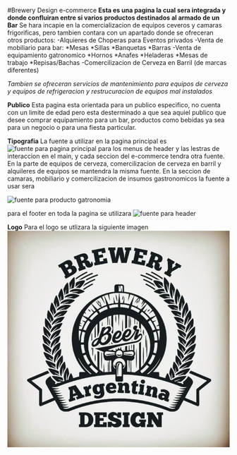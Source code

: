 #Brewery Design e-commerce
**Esta es una pagina la cual sera integrada y donde confluiran entre si varios productos destinados al armado de un Bar**
Se hara incapie en la comercializacion de equipos ceveros y camaras frigorificas, pero tambien contara con un apartado donde se ofreceran otros productos:
-Alquieres de Choperas para Eventos privados
-Venta de mobiliario para bar:
 *Mesas
 *Sillas
 *Banquetas
 *Barras
-Venta de equipamiento gatronomico
 *Hornos
 *Anafes
 *Heladeras
 *Mesas de trabajo
 *Repisas/Bachas
-Comercilizacion de Cerveza en Barril (de marcas diferentes)

*Tambien se ofreceran servicios de mantenimiento para equipos de cerveza y equipos de refrigeracion y restrucuracion de equipos mal instalados*

**__Publico__**
Esta pagina esta orientada para un publico especifico, no cuenta con un limite de edad pero esta desterminado a que sea aquiel publico que desee comprar equipamiento para un bar, productos como bebidas ya sea para un negocio o para una fiesta particular.

**Tipografia**
La fuente a utilizar en la pagina principal es 
![fuente para pagina principal](https://fonts.google.com/specimen/Ultra?preview.text=BREWERY&preview.text_type=custom#standard-styles)
 para los menus de header y las lestras de interaccion en el main, y cada seccion del e-commerce tendra otra fuente. En la parte de equipos de cerveza, comercilizacion de cerveza en barril y alquileres de equipos se mantendra la misma fuente. En la seccion de camaras, mobiliario y comercilizacion de insumos gastronomicos la fuente a usar sera 

![fuente para producto gatronomia](https://fonts.google.com/specimen/Actor?query=old&preview.text=M&preview.text_type=custom#standard-styles)

para el footer en toda la pagina se utilizara ![fuente para header](https://fonts.google.com/specimen/Ubuntu?preview.text=BREWERY&preview.text_type=custom)

**__Logo__**
Para el logo se utlizara la siguiente imagen
![este es el logo](./logo.jpeg)
